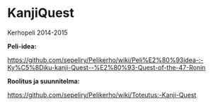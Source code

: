 KanjiQuest
==========

Kerhopeli 2014-2015

**Peli-idea:**

https://github.com/sepeliry/Pelikerho/wiki/Peli%E2%80%93idea-:-Ky%C5%8Diku-kanji-Quest--%E2%80%93-Quest-of-the-47-Ronin

**Roolitus ja suunnitelma:**

https://github.com/sepeliry/Pelikerho/wiki/Toteutus:-Kanji-Quest

